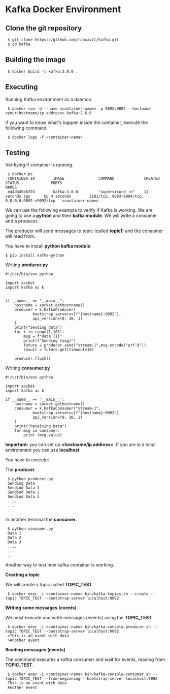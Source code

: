 # Kafka Docker Environment

## Clone the git repository

     $ git clone https://github.com/rancavil/kafka.git
     $ cd kafka

## Building the image

     $ docker build -t kafka:3.0.0 .

## Executing 

Running Kafka environment as a daemon.

     $ docker run -d --name <container-name> -p 9092:9092 --hostname <your-hostname/ip address> kafka:2.6.0

If you want to know what's happen inside the container, execute the following command.

     $ docker logs -f <container-name>

## Testing

Verifiying if container is running.

     $ docker ps
     CONTAINER ID        IMAGE               COMMAND             CREATED             STATUS              PORTS                                             NAMES
     e44d345e8703        kafka:3.0.0         "supervisord -n"    11 seconds ago      Up 4 seconds        2181/tcp, 9093-9094/tcp, 0.0.0.0:9092->9092/tcp   <container-name>


We can use the following example to verify if Kafka is working. We are going to use a **python** and their **kafka module**. We will write a consumer and a producer.

The producer will send messages to topic (called **topic1**) and the consumer will read from.

You have to install **python kafka module**.

    $ pip install kafka-python

Writing **producer.py**

    #!/usr/bin/env python

    import socket
    import kafka as k


    if __name__ == "__main__":
        hostname = socket.gethostname()
        producer = k.KafkaProducer(
                bootstrap_servers=[f"{hostname}:9092"],
                api_version=(0, 10, 1)
        )
        print("Sending data")
        for i in range(1,101):
            msg = f"Data {i}"
            print(f"Sending {msg}")
            future = producer.send("stream-1",msg.encode("utf-8"))
            result = future.get(timeout=10)

        producer.flush()


Writing **consumer.py**

    #!/usr/bin/env python

    import socket
    import kafka as k

    if __name__ == '__main__':
        hostname = socket.gethostname()
        consumer = k.KafkaConsumer("stream-1",
                bootstrap_servers=[f"{hostname}:9092"],
                api_version=(0, 10, 1)
        )
        print("Receiving Data")
        for msg in consumer:
            print (msg.value)

**Important:** you can set up **<hostname/ip address>**. If you are in a local environment you can use **localhost**

You have to execute:

The **producer**.

     $ python producer.py
     Sending Data
     Sendind Data 1
     Sendind Data 2
     Sendind Data 3
     ....
     ...
     ..

In another terminal the **consumer**.

     $ python consumer.py
     Data 1
     Data 2
     Data 3
     ....
     ...
     ..
   
Another way to test how kafka container is working.

**Creating a topic**

We will create a topic called **TOPIC_TEST**

     $ docker exec -i <container-name> bin/kafka-topics.sh --create --topic TOPIC_TEST --bootstrap-server localhost:9092

**Writing some messages (events)**

We must execute and write messages (events) using the **TOPIC_TEST**

     $ docker exec -i <container-name> bin/kafka-console-producer.sh --topic TOPIC_TEST --bootstrap-server localhost:9092
     >This is an event with data
     >Another event

**Reading messages (events)**

The command executes a kafka consumer and wait for events, reading from **TOPIC_TEST**.

     $ docker exec -i <container-name> bin/kafka-console-consumer.sh --topic TOPIC_TEST --from-beginning --bootstrap-server localhost:9092
     This is an event with data
     Another event

